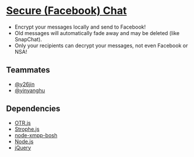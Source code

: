 # [Secure (Facebook) Chat](http://secure-chat.herokuapp.com)

* Encrypt your messages locally and send to Facebook!
* Old messages will automatically fade away and may be deleted (like SnapChat).
* Only your recipients can decrypt your messages, not even Facebook or NSA!

## Teammates
* [@y26jin](https://github.com/y26jin)
* [@yinyanghu](https://github.com/yinyanghu)

## Dependencies
* [OTR.js](http://arlolra.github.io/otr/)
* [Strophe.js](http://strophe.im/strophejs/)
* [node-xmpp-bosh](https://github.com/dhruvbird/node-xmpp-bosh)
* [Node.js](http://nodejs.org/)
* [jQuery](http://jquery.com/)
